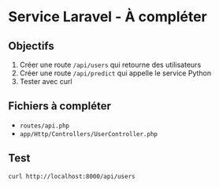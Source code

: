 # Service Laravel - À compléter

## Objectifs
1. Créer une route `/api/users` qui retourne des utilisateurs
2. Créer une route `/api/predict` qui appelle le service Python
3. Tester avec curl

## Fichiers à compléter
- `routes/api.php` 
- `app/Http/Controllers/UserController.php`

## Test
`curl http://localhost:8000/api/users`
